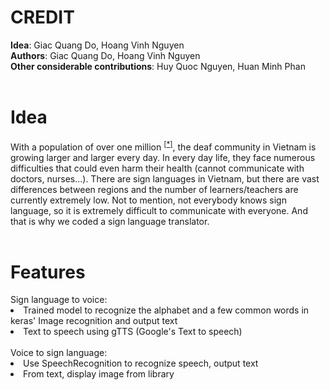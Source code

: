 <h1>CREDIT</h1>
<b>Idea</b>: Giac Quang Do, Hoang Vinh Nguyen<br>
<b>Authors</b>: Giac Quang Do, Hoang Vinh Nguyen<br>
<b>Other considerable contributions</b>: Huy Quoc Nguyen, Huan Minh Phan<br>
<br>
<h1>Idea</h1>
With a population of over one million <sup><a href="https://www.dvv-international.de/en/adult-education-and-development/editions/aed-842017-inclusion-and-diversity/columns/raising-the-voice-of-deaf-people">[*]</a></sup>, the deaf community in Vietnam is growing larger and larger every day. In every day life, they face numerous difficulties that could even harm their health (cannot communicate with doctors, nurses...). There are sign languages in Vietnam, but there are vast differences between regions and the number of learners/teachers are currently extremely low. Not to mention, not everybody knows sign language, so it is extremely difficult to communicate with everyone. And that is why we coded a sign language translator.<br>
<br>
<h1>Features</h1>
Sign language to voice:<br>
<li>Trained model to recognize the alphabet and a few common words in keras' Image recognition and output text
<li>Text to speech using gTTS (Google's Text to speech)
<br><br>
Voice to sign language:<br>
<li>Use SpeechRecognition to recognize speech, output text
<li>From text, display image from library
